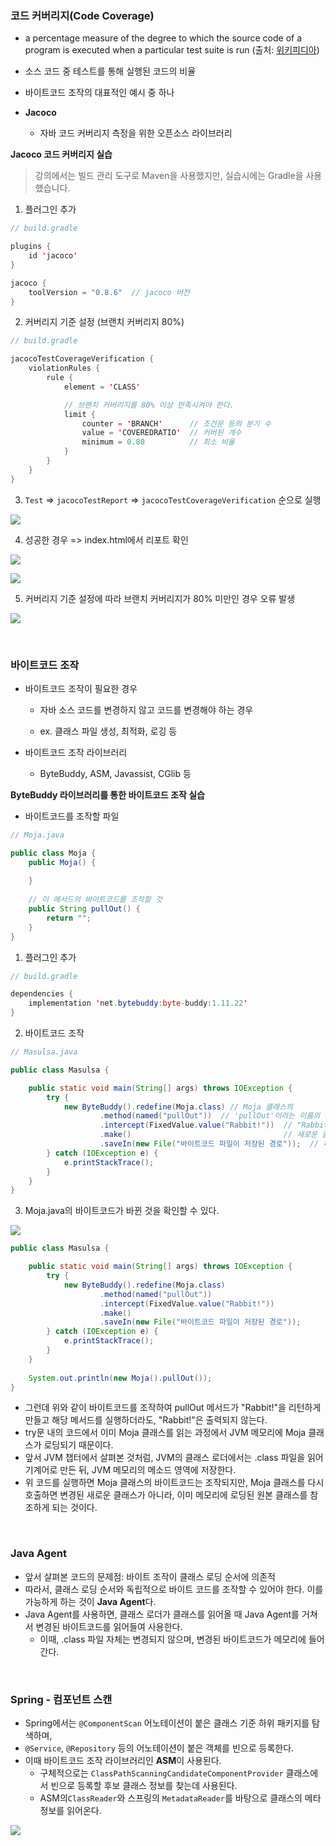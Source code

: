 ### 코드 커버리지(Code Coverage)

- a percentage measure of the degree to which the source code of a program is executed when a particular test suite is run (출처: [위키피디아](https://en.wikipedia.org/wiki/Code_coverage))
- 소스 코드 중 테스트를 통해 실행된 코드의 비율
- 바이트코드 조작의 대표적인 예시 중 하나

- **Jacoco**
  - 자바 코드 커버리지 측정을 위한 오픈소스 라이브러리

**Jacoco 코드 커버리지 실습**

> 강의에서는 빌드 관리 도구로 Maven을 사용했지만, 실습시에는 Gradle을 사용했습니다.

1. 플러그인 추가

```java
// build.gradle

plugins {
    id 'jacoco'
}

jacoco {
    toolVersion = "0.8.6"  // jacoco 버전
}
```

2. 커버리지 기준 설정 (브랜치 커버리지 80%)

```java
// build.gradle

jacocoTestCoverageVerification {
    violationRules {
        rule {
            element = 'CLASS'

            // 브랜치 커버리지를 80% 이상 만족시켜야 한다.
            limit {
                counter = 'BRANCH'      // 조건문 등의 분기 수
                value = 'COVEREDRATIO'  // 커버된 개수
                minimum = 0.80          // 최소 비율
            }
        }
    }
}
```

3. `Test` => `jacocoTestReport` => `jacocoTestCoverageVerification` 순으로 실행

![](java-manipulation.assets/test_order.png)

4. 성공한 경우 => index.html에서 리포트 확인

![](java-manipulation.assets/index.png)

![](java-manipulation.assets/jacoco_report.png)

5. 커버리지 기준 설정에 따라 브랜치 커버리지가 80% 미만인 경우 오류 발생

![](java-manipulation.assets/error.png)

<br>

### 바이트코드 조작

- 바이트코드 조작이 필요한 경우

  - 자바 소스 코드를 변경하지 않고 코드를 변경해야 하는 경우

  - ex. 클래스 파일 생성, 최적화, 로깅 등

- 바이트코드 조작 라이브러리

  - ByteBuddy, ASM, Javassist, CGlib 등

**ByteBuddy 라이브러리를 통한 바이트코드 조작 실습**

- 바이트코드를 조작할 파일

```java
// Moja.java

public class Moja {
    public Moja() {
        
    }
    
    // 이 메서드의 바이트코드를 조작할 것
    public String pullOut() {
        return "";
    }
}
```

1. 플러그인 추가

```java
// build.gradle

dependencies {
    implementation 'net.bytebuddy:byte-buddy:1.11.22'
}
```

2. 바이트코드 조작

```java
// Masulsa.java

public class Masulsa {

    public static void main(String[] args) throws IOException {
        try {
            new ByteBuddy().redefine(Moja.class) // Moja 클래스의
                    .method(named("pullOut"))  // 'pullOut'이라는 이름의 메소드가
                    .intercept(FixedValue.value("Rabbit!"))  // "Rabbit!"을 리턴하게 하는
                    .make()                                  // 새로운 클래스를 만들어
                    .saveIn(new File("바이트코드 파일이 저장된 경로"));  // 파일에 저장한다.
        } catch (IOException e) {
            e.printStackTrace();
        }
    }
}
```

3. Moja.java의 바이트코드가 바뀐 것을 확인할 수 있다.

![](java-manipulation.assets/moja.png)



```java
public class Masulsa {

    public static void main(String[] args) throws IOException {
        try {
            new ByteBuddy().redefine(Moja.class)
                    .method(named("pullOut"))
                    .intercept(FixedValue.value("Rabbit!"))
                    .make()
                    .saveIn(new File("바이트코드 파일이 저장된 경로"));
        } catch (IOException e) {
            e.printStackTrace();
        }
    }
    
    System.out.println(new Moja().pullOut());
}
```

- 그런데 위와 같이 바이트코드를 조작하여 pullOut 메서드가 "Rabbit!"을 리턴하게 만들고 해당 메서드를 실행하더라도, "Rabbit!"은 출력되지 않는다.
- try문 내의 코드에서 이미 Moja 클래스를 읽는 과정에서 JVM 메모리에 Moja 클래스가 로딩되기 때문이다.
- 앞서 JVM 챕터에서 살펴본 것처럼, JVM의 클래스 로더에서는 .class 파일을 읽어 기계어로 만든 뒤, JVM 메모리의 메소드 영역에 저장한다.
- 위 코드를 실행하면 Moja 클래스의 바이트코드는 조작되지만, Moja 클래스를 다시 호출하면 변경된 새로운 클래스가 아니라, 이미 메모리에 로딩된 원본 클래스를 참조하게 되는 것이다.

<br>

### Java Agent

- 앞서 살펴본 코드의 문제점: 바이트 조작이 클래스 로딩 순서에 의존적
- 따라서, 클래스 로딩 순서와 독립적으로 바이트 코드를 조작할 수 있어야 한다. 이를 가능하게 하는 것이 **Java Agent**다.
- Java Agent를 사용하면, 클래스 로더가 클래스를 읽어올 때 Java Agent를 거쳐서 변경된 바이트코드를 읽어들여 사용한다.
  - 이때, .class 파일 자체는 변경되지 않으며, 변경된 바이트코드가 메모리에 들어간다.


<br>

### Spring - 컴포넌트 스캔

- Spring에서는 `@ComponentScan` 어노테이션이 붙은 클래스 기준 하위 패키지를 탐색하며,
- `@Service`, `@Repository` 등의 어노테이션이 붙은 객체를 빈으로 등록한다.
- 이때 바이트코드 조작 라이브러리인 **ASM**이 사용된다.
  - 구체적으로는 `ClassPathScanningCandidateComponentProvider` 클래스에서 빈으로 등록할 후보 클래스 정보를 찾는데 사용된다.
  - ASM의`ClassReader`와 스프링의 `MetadataReader`를 바탕으로 클래스의 메타 정보를 읽어온다.

![](java-manipulation.assets/byasm.png)